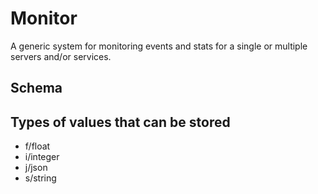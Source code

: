 # Monitor

A generic system for monitoring events and stats for a single or multiple servers and/or services.


## Schema




## Types of values that can be stored

* f/float
* i/integer
* j/json
* s/string


